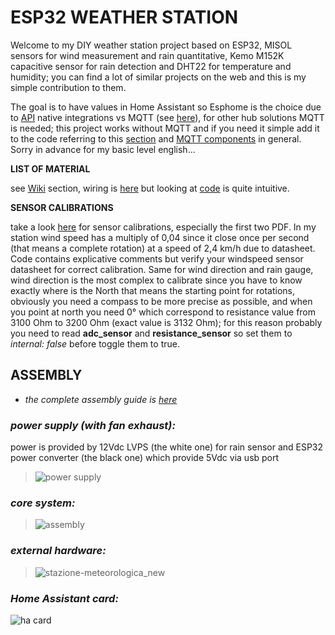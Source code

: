 # **ESP32 WEATHER STATION**

Welcome to my DIY weather station project based on ESP32, MISOL sensors for wind measurement and rain quantitative, Kemo M152K capacitive sensor for rain detection and DHT22 for temperature and humidity; you can find a lot of similar projects on the web and this is my simple contribution to them.

The goal is to have values in Home Assistant so Esphome is the choice due to [API](https://esphome.io/components/api.html) native integrations vs MQTT (see [here](https://esphome.io/components/api.html#advantages-over-mqtt)), for other hub solutions MQTT is needed; this project works without MQTT and if you need it simple add it to the code referring to this [section](https://esphome.io/components/sensor/mqtt_subscribe.htm) and [MQTT components](https://esphome.io/components/mqtt.html) in general. Sorry in advance for my basic level english...

**LIST OF MATERIAL** 

see [Wiki](https://github.com/Nik71git/ESP32-stazione-meteo/wiki) section, wiring is [here](https://user-images.githubusercontent.com/61212989/206810130-b3e16a60-336d-45f4-94cc-58652903698e.jpg) but looking at [code](https://github.com/Nik71git/ESP32-stazione-meteo/blob/master/stazione-meteo.yaml) is quite intuitive.

**SENSOR CALIBRATIONS**

take a look [here](https://github.com/Nik71git/ESP32-weather-station/wiki/hardware-data-sheet) for sensor calibrations, especially the first two PDF.
In my station wind speed has a multiply of 0,04 since it close once per second (that means a complete rotation) at a speed of 2,4 km/h due to datasheet.
Code contains explicative comments but verify your windspeed sensor datasheet for correct calibration.
Same for wind direction and rain gauge, wind direction is the most complex to calibrate since you have to know exactly where is the North that means the starting point for rotations, obviously you need a compass to be more precise as possible, and when you point at north you need 0° which correspond to resistance value from 3100 Ohm to 3200 Ohm (exact value is 3132 Ohm); for this reason probably you need to read **adc_sensor** and **resistance_sensor** so set them to _internal: false_ before toggle them to true. 

## **ASSEMBLY**

* _the complete assembly guide is [here](https://github.com/Nik71git/ESP32-weather-station/files/10198231/sensor.assembly.guide.pdf)_

### _power supply (with fan exhaust):_

power is provided by 12Vdc LVPS (the white one) for rain sensor and ESP32 power converter (the black one) which provide 5Vdc via usb port  

> ![power supply](https://user-images.githubusercontent.com/61212989/206589258-34d5ac9f-9437-4ef9-ab24-4bd76e888d98.jpg)

### _core system:_

> ![assembly](https://user-images.githubusercontent.com/61212989/206589416-a272f8d8-c62b-4f47-a8e5-4606be4ace66.jpg)

### _external hardware:_

> ![stazione-meteorologica_new](https://github.com/user-attachments/assets/6ac7ac4a-36cf-4c16-9ef7-d04747412f80)

### _Home Assistant card:_

![ha card](https://github.com/user-attachments/assets/433e2e16-3b7a-45bc-9064-c9b92c9484a9)

